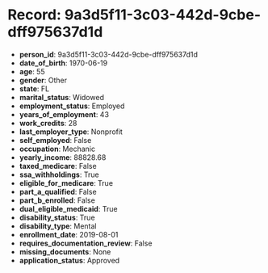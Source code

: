 # Record: 9a3d5f11-3c03-442d-9cbe-dff975637d1d

- **person_id**: 9a3d5f11-3c03-442d-9cbe-dff975637d1d
- **date_of_birth**: 1970-06-19
- **age**: 55
- **gender**: Other
- **state**: FL
- **marital_status**: Widowed
- **employment_status**: Employed
- **years_of_employment**: 43
- **work_credits**: 28
- **last_employer_type**: Nonprofit
- **self_employed**: False
- **occupation**: Mechanic
- **yearly_income**: 88828.68
- **taxed_medicare**: False
- **ssa_withholdings**: True
- **eligible_for_medicare**: True
- **part_a_qualified**: False
- **part_b_enrolled**: False
- **dual_eligible_medicaid**: True
- **disability_status**: True
- **disability_type**: Mental
- **enrollment_date**: 2019-08-01
- **requires_documentation_review**: False
- **missing_documents**: None
- **application_status**: Approved